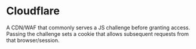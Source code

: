 # Cloudflare

A CDN/WAF that commonly serves a JS challenge before granting access. Passing the challenge sets a cookie that allows subsequent requests from that browser/session.
